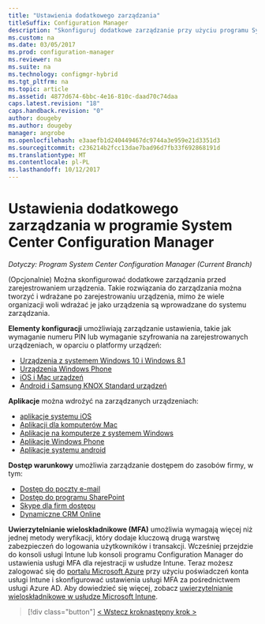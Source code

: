 ```yaml
---
title: "Ustawienia dodatkowego zarządzania"
titleSuffix: Configuration Manager
description: "Skonfiguruj dodatkowe zarządzanie przy użyciu programu System Center Configuration Manager."
ms.custom: na
ms.date: 03/05/2017
ms.prod: configuration-manager
ms.reviewer: na
ms.suite: na
ms.technology: configmgr-hybrid
ms.tgt_pltfrm: na
ms.topic: article
ms.assetid: 4877d674-6bbc-4e16-810c-daad70c74daa
caps.latest.revision: "18"
caps.handback.revision: "0"
author: dougeby
ms.author: dougeby
manager: angrobe
ms.openlocfilehash: e3aaefb1d240449467dc9744a3e959e21d3351d3
ms.sourcegitcommit: c236214b2fcc13dae7bad96d7fb33f692868191d
ms.translationtype: MT
ms.contentlocale: pl-PL
ms.lasthandoff: 10/12/2017
---
```

# <a name="set-up-additional-management-with-system-center-configuration-manager"></a>Ustawienia dodatkowego zarządzania w programie System Center Configuration Manager

*Dotyczy: Program System Center Configuration Manager (Current Branch)*

(Opcjonalnie) Można skonfigurować dodatkowe zarządzania przed zarejestrowaniem urządzenia. Takie rozwiązania do zarządzania można tworzyć i wdrażane po zarejestrowaniu urządzenia, mimo że wiele organizacji woli wdrażać je jako urządzenia są wprowadzane do systemu zarządzania.

**Elementy konfiguracji** umożliwiają zarządzanie ustawienia, takie jak wymaganie numeru PIN lub wymaganie szyfrowania na zarejestrowanych urządzeniach, w oparciu o platformy urządzeń:
- [Urządzenia z systemem Windows 10 i Windows 8.1](create-configuration-items-for-windows-8.1-and-windows-10-devices-managed-without-the-client.md)
- [Urządzenia Windows Phone](create-configuration-items-for-windows-phone-devices-managed-without-the-client.md)
- [iOS i Mac urządzeń](create-configuration-items-for-ios-and-mac-os-x-devices-managed-without-the-client.md)
- [Android i Samsung KNOX Standard urządzeń](create-configuration-items-for-android-and-samsung-knox-devices-managed-without-the-client.md)

**Aplikacje** można wdrożyć na zarządzanych urządzeniach:
- [aplikacje systemu iOS](creating-ios-applications.md)
- [Aplikacji dla komputerów Mac](../../apps/get-started/creating-mac-computer-applications.md)
- [Aplikacje na komputerze z systemem Windows](../../apps/get-started/creating-windows-applications.md)
- [Aplikacje Windows Phone](creating-windows-phone-applications.md)
- [Aplikacje systemu android](creating-android-applications.md)

**Dostęp warunkowy** umożliwia zarządzanie dostępem do zasobów firmy, w tym:  
- [Dostęp do poczty e-mail](manage-email-access.md)
- [Dostęp do programu SharePoint](manage-sharepoint-online-access.md)
- [Skype dla firm dostępu](manage-skype-for-business-online-access.md)
- [Dynamiczne CRM Online](manage-dynamics-crm-online-access.md)

**Uwierzytelnianie wieloskładnikowe (MFA)** umożliwia wymagają więcej niż jednej metody weryfikacji, który dodaje kluczową drugą warstwę zabezpieczeń do logowania użytkowników i transakcji.
Wcześniej przejdzie do konsoli usługi Intune lub konsoli programu Configuration Manager do ustawienia usługi MFA dla rejestracji w usłudze Intune. Teraz możesz zalogować się do [portalu Microsoft Azure](https://manage.windowsazure.com) przy użyciu poświadczeń konta usługi Intune i skonfigurować ustawienia usługi MFA za pośrednictwem usługi Azure AD. Aby dowiedzieć się więcej, zobacz [uwierzytelnianie wieloskładnikowe w usłudze Microsoft Intune](https://aka.ms/mfa_ad).

> [!div class="button"]
[< Wstecz krok](enable-platform-enrollment.md)[następny krok >  ](verify-mdm-configuration.md)
